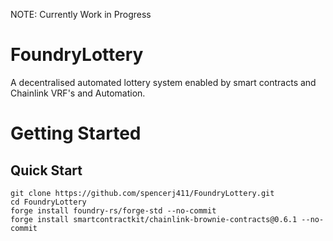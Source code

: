 NOTE: Currently Work in Progress
# FoundryLottery
A decentralised automated lottery system enabled by smart contracts and Chainlink VRF's and Automation.

# Getting Started
## Quick Start
```
git clone https://github.com/spencerj411/FoundryLottery.git
cd FoundryLottery
forge install foundry-rs/forge-std --no-commit
forge install smartcontractkit/chainlink-brownie-contracts@0.6.1 --no-commit
```
